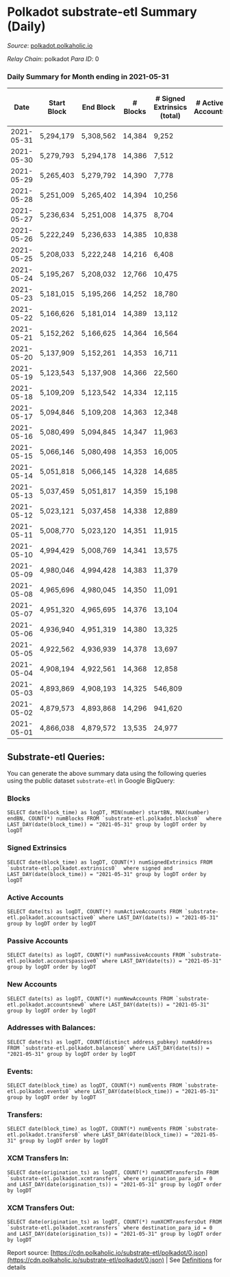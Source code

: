 # Polkadot substrate-etl Summary (Daily)

_Source_: [polkadot.polkaholic.io](https://polkadot.polkaholic.io)

*Relay Chain*: polkadot
*Para ID*: 0



### Daily Summary for Month ending in 2021-05-31


| Date | Start Block | End Block | # Blocks | # Signed Extrinsics (total) | # Active Accounts | # Passive | # New | # Addresses with Balances | # Events | # Transfers | # XCM Transfers In | # XCM Transfers Out | Issues | 
| ---- | ----------- | --------- | -------- | --------------------------- | ----------------- | --------- | ----- | ------------------------- | -------- | ----------- | ------------------ | ------------------- | ------ |
| 2021-05-31 | 5,294,179 | 5,308,562 | 14,384 | 9,252 |  |  |  | 348,753 | 82,544 | 8,782 ($485,822,015.42) |   |   |  |
| 2021-05-30 | 5,279,793 | 5,294,178 | 14,386 | 7,512 |  |  |  |  | 65,886 | 7,146 ($181,019,858.13) |   |   |  |
| 2021-05-29 | 5,265,403 | 5,279,792 | 14,390 | 7,778 |  |  |  |  | 71,190 | 7,575 ($228,111,451.80) |   |   |  |
| 2021-05-28 | 5,251,009 | 5,265,402 | 14,394 | 10,256 |  |  |  |  | 79,795 | 10,251 ($355,863,004.09) |   |   |  |
| 2021-05-27 | 5,236,634 | 5,251,008 | 14,375 | 8,704 |  |  |  |  | 74,886 | 9,317 ($226,631,169.93) |   |   |  |
| 2021-05-26 | 5,222,249 | 5,236,633 | 14,385 | 10,838 |  |  |  |  | 83,806 | 10,678 ($327,258,495.68) |   |   |  |
| 2021-05-25 | 5,208,033 | 5,222,248 | 14,216 | 6,408 |  |  |  |  | 81,328 | 4,754 ($184,699,809.32) |   |   |  |
| 2021-05-24 | 5,195,267 | 5,208,032 | 12,766 | 10,475 |  |  |  |  | 91,266 | 10,248 ($692,438,776.48) |   |   |  |
| 2021-05-23 | 5,181,015 | 5,195,266 | 14,252 | 18,780 |  |  |  |  | 122,357 | 20,363 ($702,389,558.82) |   |   |  |
| 2021-05-22 | 5,166,626 | 5,181,014 | 14,389 | 13,112 |  |  |  |  | 91,730 | 13,346 ($392,323,420.46) |   |   |  |
| 2021-05-21 | 5,152,262 | 5,166,625 | 14,364 | 16,564 |  |  |  |  | 108,333 | 17,293 ($607,160,657.39) |   |   |  |
| 2021-05-20 | 5,137,909 | 5,152,261 | 14,353 | 16,711 |  |  |  |  | 110,399 | 17,896 ($754,541,655.23) |   |   |  |
| 2021-05-19 | 5,123,543 | 5,137,908 | 14,366 | 22,560 |  |  |  |  | 138,593 | 24,650 ($976,197,964.27) |   |   |  |
| 2021-05-18 | 5,109,209 | 5,123,542 | 14,334 | 12,115 |  |  |  |  | 89,041 | 12,023 ($319,706,706.30) |   |   |  |
| 2021-05-17 | 5,094,846 | 5,109,208 | 14,363 | 12,348 |  |  |  |  | 88,386 | 12,164 ($453,787,296.56) |   |   |  |
| 2021-05-16 | 5,080,499 | 5,094,845 | 14,347 | 11,963 |  |  |  |  | 87,729 | 11,554 ($245,801,759.53) |   |   |  |
| 2021-05-15 | 5,066,146 | 5,080,498 | 14,353 | 16,005 |  |  |  |  | 102,930 | 15,759 ($478,827,597.79) |   |   |  |
| 2021-05-14 | 5,051,818 | 5,066,145 | 14,328 | 14,685 |  |  |  |  | 101,293 | 14,448 ($522,313,591.17) |   |   |  |
| 2021-05-13 | 5,037,459 | 5,051,817 | 14,359 | 15,198 |  |  |  |  | 100,026 | 15,298 ($508,913,587.09) |   |   |  |
| 2021-05-12 | 5,023,121 | 5,037,458 | 14,338 | 12,889 |  |  |  |  | 90,279 | 12,436 ($310,117,462.65) |   |   |  |
| 2021-05-11 | 5,008,770 | 5,023,120 | 14,351 | 11,915 |  |  |  |  | 90,369 | 11,936 ($246,663,407.12) |   |   |  |
| 2021-05-10 | 4,994,429 | 5,008,769 | 14,341 | 13,575 |  |  |  |  | 95,810 | 13,700 ($326,593,775.59) |   |   |  |
| 2021-05-09 | 4,980,046 | 4,994,428 | 14,383 | 11,379 |  |  |  |  | 84,575 | 11,004 ($239,342,479.62) |   |   |  |
| 2021-05-08 | 4,965,696 | 4,980,045 | 14,350 | 11,091 |  |  |  |  | 80,045 | 10,507 ($193,234,856.92) |   |   |  |
| 2021-05-07 | 4,951,320 | 4,965,695 | 14,376 | 13,104 |  |  |  |  | 87,551 | 12,304 ($300,967,946.23) |   |   |  |
| 2021-05-06 | 4,936,940 | 4,951,319 | 14,380 | 13,325 |  |  |  |  | 92,432 | 13,117 ($373,736,043.67) |   |   |  |
| 2021-05-05 | 4,922,562 | 4,936,939 | 14,378 | 13,697 |  |  |  |  | 95,760 | 13,396 ($372,857,073.25) |   |   |  |
| 2021-05-04 | 4,908,194 | 4,922,561 | 14,368 | 12,858 |  |  |  |  | 89,918 | 12,609 ($1,264,627,462.22) |   |   |  |
| 2021-05-03 | 4,893,869 | 4,908,193 | 14,325 | 546,809 |  |  |  |  | 1,677,327 | 6,182 ($368,269,030.60) |   |   |  |
| 2021-05-02 | 4,879,573 | 4,893,868 | 14,296 | 941,620 |  |  |  |  | 2,847,583 | 4,100 ($269,226,144.13) |   |   |  |
| 2021-05-01 | 4,866,038 | 4,879,572 | 13,535 | 24,977 |  |  |  |  | 92,322 | 7,745 ($146,020,319.07) |   |   |  |

## Substrate-etl Queries:
You can generate the above summary data using the following queries using the public dataset `substrate-etl` in Google BigQuery:


### Blocks
```
SELECT date(block_time) as logDT, MIN(number) startBN, MAX(number) endBN, COUNT(*) numBlocks FROM `substrate-etl.polkadot.blocks0`  where LAST_DAY(date(block_time)) = "2021-05-31" group by logDT order by logDT
```


### Signed Extrinsics
```
SELECT date(block_time) as logDT, COUNT(*) numSignedExtrinsics FROM `substrate-etl.polkadot.extrinsics0`  where signed and LAST_DAY(date(block_time)) = "2021-05-31" group by logDT order by logDT
```


### Active Accounts
```
SELECT date(ts) as logDT, COUNT(*) numActiveAccounts FROM `substrate-etl.polkadot.accountsactive0` where LAST_DAY(date(ts)) = "2021-05-31" group by logDT order by logDT
```


### Passive Accounts
```
SELECT date(ts) as logDT, COUNT(*) numPassiveAccounts FROM `substrate-etl.polkadot.accountspassive0` where LAST_DAY(date(ts)) = "2021-05-31" group by logDT order by logDT
```


### New Accounts
```
SELECT date(ts) as logDT, COUNT(*) numNewAccounts FROM `substrate-etl.polkadot.accountsnew0` where LAST_DAY(date(ts)) = "2021-05-31" group by logDT order by logDT
```


### Addresses with Balances:
```
SELECT date(ts) as logDT, COUNT(distinct address_pubkey) numAddress FROM `substrate-etl.polkadot.balances0` where LAST_DAY(date(ts)) = "2021-05-31" group by logDT order by logDT
```


### Events:
```
SELECT date(block_time) as logDT, COUNT(*) numEvents FROM `substrate-etl.polkadot.events0` where LAST_DAY(date(block_time)) = "2021-05-31" group by logDT order by logDT
```


### Transfers:
```
SELECT date(block_time) as logDT, COUNT(*) numEvents FROM `substrate-etl.polkadot.transfers0` where LAST_DAY(date(block_time)) = "2021-05-31" group by logDT order by logDT
```


### XCM Transfers In:
```
SELECT date(origination_ts) as logDT, COUNT(*) numXCMTransfersIn FROM `substrate-etl.polkadot.xcmtransfers` where origination_para_id = 0 and LAST_DAY(date(origination_ts)) = "2021-05-31" group by logDT order by logDT
```


### XCM Transfers Out:
```
SELECT date(origination_ts) as logDT, COUNT(*) numXCMTransfersOut FROM `substrate-etl.polkadot.xcmtransfers` where destination_para_id = 0 and LAST_DAY(date(origination_ts)) = "2021-05-31" group by logDT order by logDT
```



Report source: [https://cdn.polkaholic.io/substrate-etl/polkadot/0.json](https://cdn.polkaholic.io/substrate-etl/polkadot/0.json) | See [Definitions](/DEFINITIONS.md) for details
